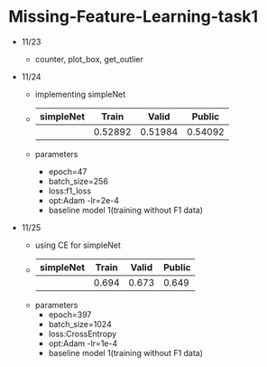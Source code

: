 # Missing-Feature-Learning-task1

- 11/23
  - counter, plot_box, get_outlier
- 11/24

  - implementing simpleNet
  - | simpleNet | Train   | Valid   | Public  |
    | --------- | ------- | ------- | ------- |
    |           | 0.52892 | 0.51984 | 0.54092 |

  - parameters
    - epoch=47
    - batch_size=256
    - loss:f1_loss
    - opt:Adam -lr=2e-4
    - baseline model 1(training without F1 data)

- 11/25
  - using CE for simpleNet
  - | simpleNet | Train | Valid | Public |
    | --------- | ----- | ----- | ------ |
    |           | 0.694 | 0.673 | 0.649  |
  - parameters
    - epoch=397
    - batch_size=1024
    - loss:CrossEntropy
    - opt:Adam -lr=1e-4
    - baseline model 1(training without F1 data)
